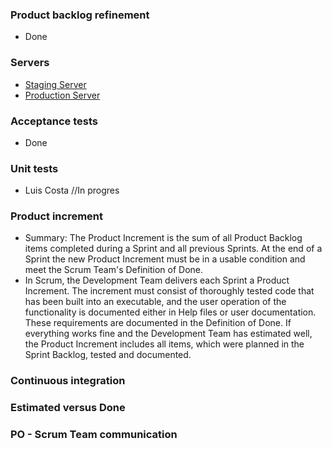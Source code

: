 ### Product backlog refinement 
- Done

### Servers
 - [Staging Server](http://polexorg-stage.herokuapp.com/)
 - [Production Server](http://polexorg-pro.herokuapp.com/)

### Acceptance tests
- Done

### Unit tests
- Luis Costa //In progres

### Product increment
- Summary: The Product Increment is the sum of all Product Backlog items completed during a Sprint and all previous Sprints. At the end of a Sprint the new Product Increment must be in a usable condition and meet the Scrum Team's Definition of Done.
- In Scrum, the Development Team delivers each Sprint a Product Increment. 
The increment must consist of thoroughly tested code that has been built into an executable, and the user operation of the functionality is documented either in Help files or user documentation. These requirements are documented in the Definition of Done. 
If everything works fine and the Development Team has estimated well, the Product Increment includes all items, which were planned in the Sprint Backlog, tested and documented.

### Continuous integration


### Estimated versus Done


### PO - Scrum Team communication
